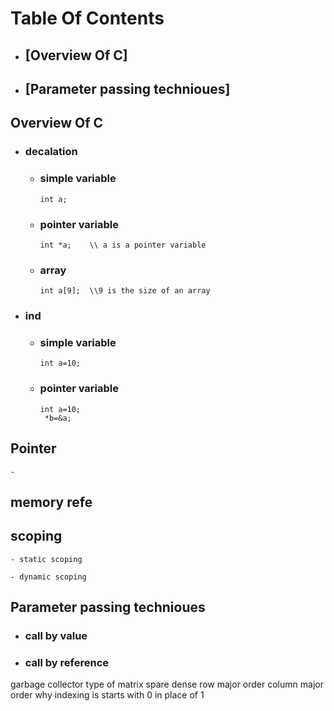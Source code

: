 # Table Of Contents
- ## [Overview Of C]
- ## [Parameter passing technioues]


## Overview Of C
   - ### decalation 
       - ### simple variable
             int a;
       - ### pointer variable
             int *a;    \\ a is a pointer variable
       - ### array
             int a[9];  \\9 is the size of an array
   - ### ind
       - ### simple variable
             int a=10;
       - ### pointer variable
             int a=10;
              *b=&a;

## Pointer
    - 
## memory refe
## scoping 
    - static scoping
    
    - dynamic scoping
## Parameter passing technioues
   - ### call by value
   - ### call by reference




garbage collector
type of matrix
spare
dense
row major order 
column major order
why indexing is starts with 0 in place of 1